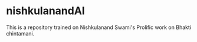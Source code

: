 # nishkulanandAI
This is a repository trained on Nishkulanand Swami's Prolific work on Bhakti chintamani.
